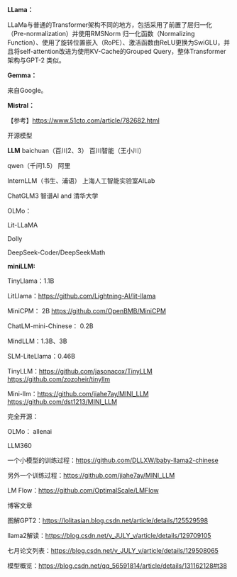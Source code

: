 









**LLama：**

LLaMa与普通的Transformer架构不同的地方，包括采用了前置了层归一化（Pre-normalization）并使用RMSNorm 归一化函数（Normalizing Function）、使用了旋转位置嵌入（RoPE）、激活函数由ReLU更换为SwiGLU，并且将self-attention改进为使用KV-Cache的Grouped Query，整体Transformer架构与GPT-2 类似。

**Gemma：**

来自Google。

**Mistral：**

【参考】https://www.51cto.com/article/782682.html



开源模型

**LLM**
baichuan（百川2、3）        百川智能（王小川）

qwen（千问1.5）                阿里

InternLLM（书生、浦语）   上海人工智能实验室AILab

ChatGLM3                           智谱AI and 清华大学

OLMo：

Lit-LLaMA

Dolly

DeepSeek-Coder/DeepSeekMath



**miniLLM:**

TinyLlama：1.1B

LitLlama：https://github.com/Lightning-AI/lit-llama

MiniCPM： 2B https://github.com/OpenBMB/MiniCPM

ChatLM-mini-Chinese： 0.2B

MindLLM：1.3B、3B

SLM-LiteLlama：0.46B

TinyLLM：https://github.com/jasonacox/TinyLLM    https://github.com/zozoheir/tinyllm

Mini-llm：https://github.com/jiahe7ay/MINI_LLM    https://github.com/dst1213/MINI_LLM



完全开源：

OLMo： allenai

LLM360

一个小模型的训练过程：https://github.com/DLLXW/baby-llama2-chinese

另外一个训练过程：https://github.com/jiahe7ay/MINI_LLM

LM Flow：https://github.com/OptimalScale/LMFlow



博客文章

图解GPT2：https://lolitasian.blog.csdn.net/article/details/125529598

llama2解读：https://blog.csdn.net/v_JULY_v/article/details/129709105

七月论文列表：https://blog.csdn.net/v_JULY_v/article/details/129508065

模型概览：https://blog.csdn.net/qq_56591814/article/details/131162128#t38

